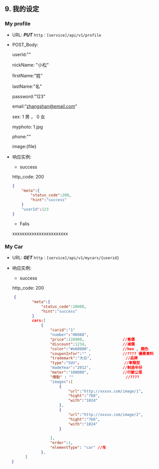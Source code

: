 ## 9. 我的设定 ##

### My profile
* URL: ***PUT*** `http：[service]/api/v1/profile`
* POST_Body:
   
    userId:""
 
    nickName: "小松"
	
    firstName:"姓"
	
    lastName:"名"
	
    password:"123"
	
    email:“zhangshan@email.com”
	
    sex: 1 男 ， 0 女
	
    myphoto: 1.jpg
   
    phone:""

    image:{file}


* 响应实例:
	- success
    
     http_code: 200
 	
    ```json
	{
		"meta":{
			"status_code":200,
			"hint":"success"
		}
		"userId":123
	}
   ``` 

  - Falis
  
  xxxxxxxxxxxxxxxxxxxxxxx



### My Car

* URL: ***GET*** `http：[service]/api/v1/mycars/{userid}`

* 响应实例:
	- success
    
     http_code: 200
```json
	{
			"meta":{
				"status_code":20000,
				"hint":"success"
			}
			cars:[
				{
					"carid":"1"
					"number":"HK088",				
					"price":128900,					//售價
					"discount":1234,   				//减價	
					"color":"#e60000",				//hex , 顏色
					"couponInfor":"" ,    			//???? 優惠資料
					"trademark":"大众",				//品牌
					"type":"SUV"，					//車類型
					"madeYear":"2012",				//制造年份
					"meter":"100000",				//行駛公里
					"傳動" : ""                   	//????
					"images":[
						{
							"url":"http://xxxxx.com/image/1",
							"hight":"768",
							"with":"1024"	
						},
						{
							"url":"http://xxxxx.com/image/2",
							"hight":"768",
							"with":"1024"	
						}
						
					],                                                  //車照片
					"order":1,
					"elementType": "car" //车
				},	
         ]
   }
````

  
  
